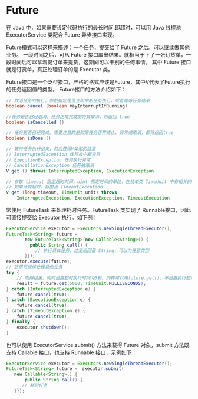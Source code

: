 Future
===

在 Java 中，如果需要设定代码执行的最长时间,即超时，可以用 Java 线程池 ExecutorService 类配合 Future 异步接口实现。

Future模式可以这样来描述：一个任务，提交给了 Future 之后。可以继续做其他业务。
一段时间之后，可从 Future 接口取出结果。就相当于下了一张订货单，一段时间后可以拿着提订单来提货，这期间可以干别的任何事情。
其中 Future 接口就是订货单，真正处理订单的是 Executor 类。

Future接口是一个泛型接口，严格的格式应该是Future<V>，其中V代表了Future执行的任务返回值的类型。 Future接口的方法介绍如下：

```java
// 取消任务的执行。参数指定是否立即中断任务执行，或者等等任务结束
boolean cancel (boolean mayInterruptIfRunning)

//任务是否已经取消，任务正常完成前将其取消，则返回 true
boolean isCancelled ()

// 任务是否已经完成。需要注意的是如果任务正常终止、异常或取消，都将返回true
boolean isDone ()

// 等待任务执行结束，然后获得V类型的结果
// InterruptedException 线程被中断异常
// ExecutionException 任务执行异常
// CancellationException 任务被取消
V get () throws InterruptedException, ExecutionException

// 参数 timeout 指定超时时间，uint 指定时间的单位，在枚举类 TimeUnit 中有相关的定义。
// 如果计算超时，将抛出 TimeoutException
V get (long timeout, TimeUnit unit) throws
    InterruptedException, ExecutionException, TimeoutException
```

常使用 FutureTask 来处理耗时任务。FutureTask 类实现了 Runnable接口，因此可直接提交给 Executor 执行。如下例：

```java
ExecutorService executor = Executors.newSingleThreadExecutor();
FutureTask<String> future =
       new FutureTask<String>(new Callable<String>() {
         public String call() {
           // 执行具体任务，这里返回值 String，可以为任意类型
       }});
executor.execute(future);
// 这里可继续处理其他业务
try {
    // 取得结果，同时设置超时执行时间为5秒。同样可以用future.get()，不设置执行超时时间取得结果
    result = future.get(5000, TimeUnit.MILLISECONDS);
} catch (InterruptedException e) {
    future.cancel(true);
} catch (ExecutionException e) {
    future.cancel(true);
} catch (TimeoutException e) {
    future.cancel(true);
} finally {
    executor.shutdown();
}
```

也可以使用 ExecutorService.submit() 方法来获得 Future 对象，submit 方法既支持 Callable 接口，也支持 Runnable 接口，示例如下：

```java
ExecutorService executor = Executors.newSingleThreadExecutor();
FutureTask<String> future =　executor.submit(
   new Callable<String>() {
       public String call() {
      // 耗时任务
   }});
```
